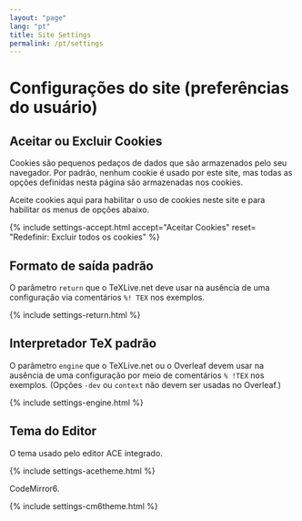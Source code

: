 ```yaml
---
layout: "page"
lang: "pt"
title: Site Settings
permalink: /pt/settings
---
```

# Configurações do site (preferências do usuário)

## Aceitar ou Excluir Cookies

Cookies são pequenos pedaços de dados que são armazenados pelo seu navegador.
Por padrão, nenhum cookie é usado por este site, mas todas as opções definidas
nesta página são armazenadas nos cookies.

Aceite cookies aqui para habilitar o uso de cookies neste site e para habilitar
os menus de opções abaixo.

{% include settings-accept.html 
   accept="Aceitar Cookies"
   reset= "Redefinir: Excluir todos os cookies"
%}

## Formato de saída padrão

O parâmetro `return` que o TeXLive.net deve usar na ausência de uma configuração
via comentários `%! TEX` nos exemplos.

{% include settings-return.html %}

## Interpretador TeX padrão

O parâmetro `engine` que o TeXLive.net ou o Overleaf devem usar na ausência de
uma configuração por meio de comentários `% !TEX` nos exemplos. (Opções `-dev`
ou `context` não devem ser usadas no Overleaf.)

{% include settings-engine.html %}

## Tema do Editor

O tema usado pelo editor ACE integrado.

{% include settings-acetheme.html %}

CodeMirror6.

{% include settings-cm6theme.html %}
